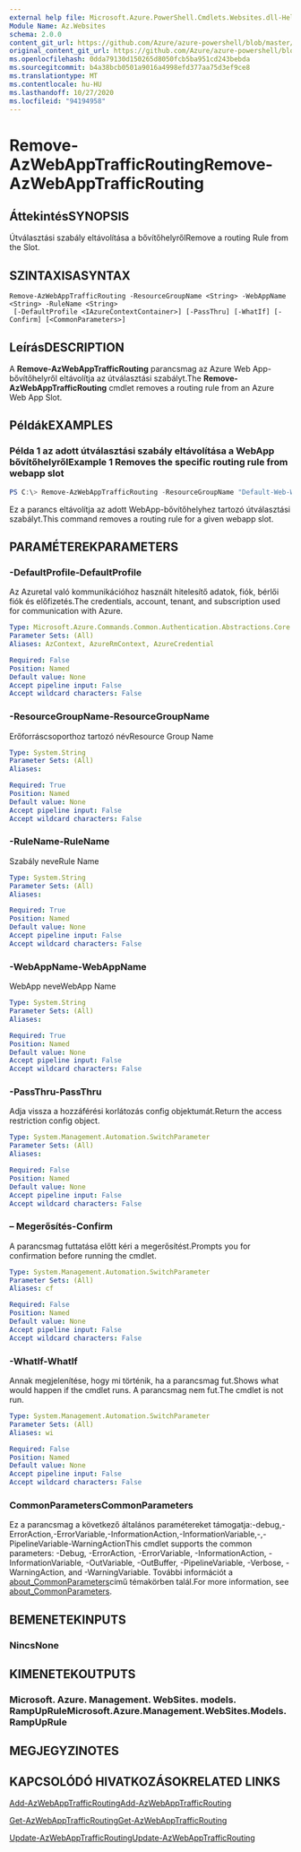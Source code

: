 ```yaml
---
external help file: Microsoft.Azure.PowerShell.Cmdlets.Websites.dll-Help.xml
Module Name: Az.Websites
schema: 2.0.0
content_git_url: https://github.com/Azure/azure-powershell/blob/master/src/Websites/Websites/help/Remove-AzWebAppTrafficRouting.md
original_content_git_url: https://github.com/Azure/azure-powershell/blob/master/src/Websites/Websites/help/Remove-AzWebAppTrafficRouting.md
ms.openlocfilehash: 0dda79130d150265d8050fcb5ba951cd243bebda
ms.sourcegitcommit: b4a38bcb0501a9016a4998efd377aa75d3ef9ce8
ms.translationtype: MT
ms.contentlocale: hu-HU
ms.lasthandoff: 10/27/2020
ms.locfileid: "94194958"
---
```

# <span data-ttu-id="48c3e-101">Remove-AzWebAppTrafficRouting</span><span class="sxs-lookup"><span data-stu-id="48c3e-101">Remove-AzWebAppTrafficRouting</span></span>

## <span data-ttu-id="48c3e-102">Áttekintés</span><span class="sxs-lookup"><span data-stu-id="48c3e-102">SYNOPSIS</span></span>
<span data-ttu-id="48c3e-103">Útválasztási szabály eltávolítása a bővítőhelyről</span><span class="sxs-lookup"><span data-stu-id="48c3e-103">Remove a routing Rule from the Slot.</span></span>

## <span data-ttu-id="48c3e-104">SZINTAXISA</span><span class="sxs-lookup"><span data-stu-id="48c3e-104">SYNTAX</span></span>

```
Remove-AzWebAppTrafficRouting -ResourceGroupName <String> -WebAppName <String> -RuleName <String>
 [-DefaultProfile <IAzureContextContainer>] [-PassThru] [-WhatIf] [-Confirm] [<CommonParameters>]
```

## <span data-ttu-id="48c3e-105">Leírás</span><span class="sxs-lookup"><span data-stu-id="48c3e-105">DESCRIPTION</span></span>
<span data-ttu-id="48c3e-106">A **Remove-AzWebAppTrafficRouting** parancsmag az Azure Web App-bővítőhelyről eltávolítja az útválasztási szabályt.</span><span class="sxs-lookup"><span data-stu-id="48c3e-106">The **Remove-AzWebAppTrafficRouting** cmdlet removes a routing rule from an Azure Web App Slot.</span></span>

## <span data-ttu-id="48c3e-107">Példák</span><span class="sxs-lookup"><span data-stu-id="48c3e-107">EXAMPLES</span></span>

### <span data-ttu-id="48c3e-108">Példa 1 az adott útválasztási szabály eltávolítása a WebApp bővítőhelyről</span><span class="sxs-lookup"><span data-stu-id="48c3e-108">Example 1 Removes the specific routing rule from webapp slot</span></span>
```powershell
PS C:\> Remove-AzWebAppTrafficRouting -ResourceGroupName "Default-Web-WestUS" -WebAppName "ContosoSite"  -RuleName 'Stg'
```

<span data-ttu-id="48c3e-109">Ez a parancs eltávolítja az adott WebApp-bővítőhelyhez tartozó útválasztási szabályt.</span><span class="sxs-lookup"><span data-stu-id="48c3e-109">This command removes a routing rule for a given webapp slot.</span></span>

## <span data-ttu-id="48c3e-110">PARAMÉTEREK</span><span class="sxs-lookup"><span data-stu-id="48c3e-110">PARAMETERS</span></span>

### <span data-ttu-id="48c3e-111">-DefaultProfile</span><span class="sxs-lookup"><span data-stu-id="48c3e-111">-DefaultProfile</span></span>
<span data-ttu-id="48c3e-112">Az Azuretal való kommunikációhoz használt hitelesítő adatok, fiók, bérlői fiók és előfizetés.</span><span class="sxs-lookup"><span data-stu-id="48c3e-112">The credentials, account, tenant, and subscription used for communication with Azure.</span></span>

```yaml
Type: Microsoft.Azure.Commands.Common.Authentication.Abstractions.Core.IAzureContextContainer
Parameter Sets: (All)
Aliases: AzContext, AzureRmContext, AzureCredential

Required: False
Position: Named
Default value: None
Accept pipeline input: False
Accept wildcard characters: False
```

### <span data-ttu-id="48c3e-113">-ResourceGroupName</span><span class="sxs-lookup"><span data-stu-id="48c3e-113">-ResourceGroupName</span></span>
<span data-ttu-id="48c3e-114">Erőforráscsoporthoz tartozó név</span><span class="sxs-lookup"><span data-stu-id="48c3e-114">Resource Group Name</span></span>

```yaml
Type: System.String
Parameter Sets: (All)
Aliases:

Required: True
Position: Named
Default value: None
Accept pipeline input: False
Accept wildcard characters: False
```

### <span data-ttu-id="48c3e-115">-RuleName</span><span class="sxs-lookup"><span data-stu-id="48c3e-115">-RuleName</span></span>
<span data-ttu-id="48c3e-116">Szabály neve</span><span class="sxs-lookup"><span data-stu-id="48c3e-116">Rule Name</span></span>

```yaml
Type: System.String
Parameter Sets: (All)
Aliases:

Required: True
Position: Named
Default value: None
Accept pipeline input: False
Accept wildcard characters: False
```

### <span data-ttu-id="48c3e-117">-WebAppName</span><span class="sxs-lookup"><span data-stu-id="48c3e-117">-WebAppName</span></span>
<span data-ttu-id="48c3e-118">WebApp neve</span><span class="sxs-lookup"><span data-stu-id="48c3e-118">WebApp Name</span></span>

```yaml
Type: System.String
Parameter Sets: (All)
Aliases:

Required: True
Position: Named
Default value: None
Accept pipeline input: False
Accept wildcard characters: False
```

### <span data-ttu-id="48c3e-119">-PassThru</span><span class="sxs-lookup"><span data-stu-id="48c3e-119">-PassThru</span></span>
<span data-ttu-id="48c3e-120">Adja vissza a hozzáférési korlátozás config objektumát.</span><span class="sxs-lookup"><span data-stu-id="48c3e-120">Return the access restriction config object.</span></span>

```yaml
Type: System.Management.Automation.SwitchParameter
Parameter Sets: (All)
Aliases:

Required: False
Position: Named
Default value: None
Accept pipeline input: False
Accept wildcard characters: False
```

### <span data-ttu-id="48c3e-121">– Megerősítés</span><span class="sxs-lookup"><span data-stu-id="48c3e-121">-Confirm</span></span>
<span data-ttu-id="48c3e-122">A parancsmag futtatása előtt kéri a megerősítést.</span><span class="sxs-lookup"><span data-stu-id="48c3e-122">Prompts you for confirmation before running the cmdlet.</span></span>

```yaml
Type: System.Management.Automation.SwitchParameter
Parameter Sets: (All)
Aliases: cf

Required: False
Position: Named
Default value: None
Accept pipeline input: False
Accept wildcard characters: False
```

### <span data-ttu-id="48c3e-123">-WhatIf</span><span class="sxs-lookup"><span data-stu-id="48c3e-123">-WhatIf</span></span>
<span data-ttu-id="48c3e-124">Annak megjelenítése, hogy mi történik, ha a parancsmag fut.</span><span class="sxs-lookup"><span data-stu-id="48c3e-124">Shows what would happen if the cmdlet runs.</span></span>
<span data-ttu-id="48c3e-125">A parancsmag nem fut.</span><span class="sxs-lookup"><span data-stu-id="48c3e-125">The cmdlet is not run.</span></span>

```yaml
Type: System.Management.Automation.SwitchParameter
Parameter Sets: (All)
Aliases: wi

Required: False
Position: Named
Default value: None
Accept pipeline input: False
Accept wildcard characters: False
```

### <span data-ttu-id="48c3e-126">CommonParameters</span><span class="sxs-lookup"><span data-stu-id="48c3e-126">CommonParameters</span></span>
<span data-ttu-id="48c3e-127">Ez a parancsmag a következő általános paramétereket támogatja:-debug,-ErrorAction,-ErrorVariable,-InformationAction,-InformationVariable,-,-PipelineVariable-WarningAction</span><span class="sxs-lookup"><span data-stu-id="48c3e-127">This cmdlet supports the common parameters: -Debug, -ErrorAction, -ErrorVariable, -InformationAction, -InformationVariable, -OutVariable, -OutBuffer, -PipelineVariable, -Verbose, -WarningAction, and -WarningVariable.</span></span> <span data-ttu-id="48c3e-128">További információt a [about_CommonParameters](http://go.microsoft.com/fwlink/?LinkID=113216)című témakörben talál.</span><span class="sxs-lookup"><span data-stu-id="48c3e-128">For more information, see [about_CommonParameters](http://go.microsoft.com/fwlink/?LinkID=113216).</span></span>

## <span data-ttu-id="48c3e-129">BEMENETEK</span><span class="sxs-lookup"><span data-stu-id="48c3e-129">INPUTS</span></span>

### <span data-ttu-id="48c3e-130">Nincs</span><span class="sxs-lookup"><span data-stu-id="48c3e-130">None</span></span>

## <span data-ttu-id="48c3e-131">KIMENETEK</span><span class="sxs-lookup"><span data-stu-id="48c3e-131">OUTPUTS</span></span>

### <span data-ttu-id="48c3e-132">Microsoft. Azure. Management. WebSites. models. RampUpRule</span><span class="sxs-lookup"><span data-stu-id="48c3e-132">Microsoft.Azure.Management.WebSites.Models.RampUpRule</span></span>

## <span data-ttu-id="48c3e-133">MEGJEGYZI</span><span class="sxs-lookup"><span data-stu-id="48c3e-133">NOTES</span></span>

## <span data-ttu-id="48c3e-134">KAPCSOLÓDÓ HIVATKOZÁSOK</span><span class="sxs-lookup"><span data-stu-id="48c3e-134">RELATED LINKS</span></span>
[<span data-ttu-id="48c3e-135">Add-AzWebAppTrafficRouting</span><span class="sxs-lookup"><span data-stu-id="48c3e-135">Add-AzWebAppTrafficRouting</span></span>](./Add-AzWebAppTrafficRouting.md)

[<span data-ttu-id="48c3e-136">Get-AzWebAppTrafficRouting</span><span class="sxs-lookup"><span data-stu-id="48c3e-136">Get-AzWebAppTrafficRouting</span></span>](./Get-AzWebAppTrafficRouting.md)

[<span data-ttu-id="48c3e-137">Update-AzWebAppTrafficRouting</span><span class="sxs-lookup"><span data-stu-id="48c3e-137">Update-AzWebAppTrafficRouting</span></span>](./Update-AzWebAppTrafficRouting.md)